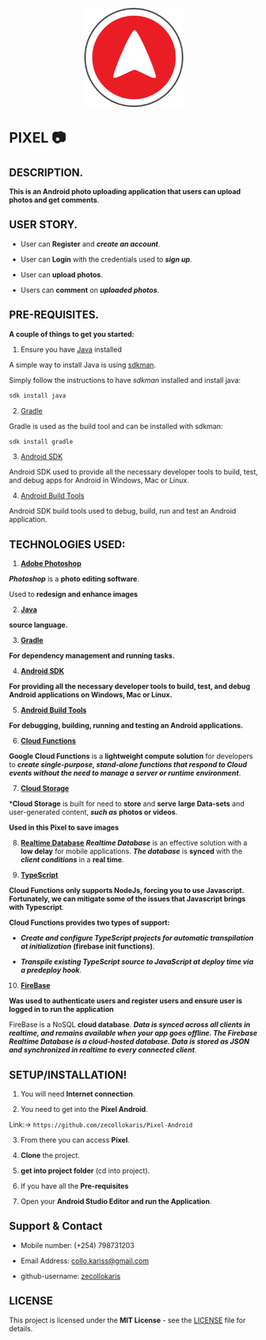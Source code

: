 <p align="center">
<img align="centre" width="200" src="Spec.md/Disp1.png" alt="Pixel logo" />
<p>

# PIXEL :camera:


## DESCRIPTION.

**This is an Android photo uploading application that users can upload photos and get comments**.

## USER STORY.

- User can **Register** and ***create an account***.

- User can **Login** with the credentials used to ***sign up***.

- User can **upload photos**. 

- Users can **comment** on ***uploaded photos***.

## PRE-REQUISITES.

**A couple of things to get you started:**

1. Ensure you have [Java](https://java.com/en/download/) installed

A simple way to install Java is using [sdkman](https://sdkman.io/).

Simply follow the instructions to have _sdkman_ installed and install java:

```bash
sdk install java
```

2. [Gradle](https://gradle.org/)

Gradle is used as the build tool and can be installed with sdkman:

```bash
sdk install gradle
```

3. [Android SDK](https://developer.android.com/studio/)

Android SDK used to provide all the necessary developer tools to build, test, and debug apps for Android in Windows, Mac or Linux.

4. [Android Build Tools](https://developer.android.com/studio/releases/build-tools)

Android SDK build tools used to debug, build, run and test an Android application.


## TECHNOLOGIES USED:

1. **[Adobe Photoshop](https://www.adobe.com/products/photoshop.html)**

***Photoshop*** is a **photo editing software**.

Used to **redesign and enhance images**

2. **[Java](https://java.com/en/download/)**

**source language.**

3. **[Gradle](https://gradle.org/)**

**For dependency management and running tasks.**

4. **[Android SDK](https://developer.android.com/studio/)**

**For providing all the necessary developer tools to build, test, and debug Android applications on Windows, Mac or Linux.**

5. **[Android Build Tools](https://developer.android.com/studio/releases/build-tools)**

**For debugging, building, running and testing an Android applications.**

6. **[Cloud Functions](https://firebase.google.com/docs/functions/)**

**Google Cloud Functions** is a **lightweight compute solution** for developers to ***create single-purpose, stand-alone functions that respond to Cloud events without the need to manage a server or runtime environment***.

7. **[Cloud Storage](https://firebase.google.com/docs/storage/)**

***Cloud Storage** is built for need to **store** and **serve** **large Data-sets** and user-generated content, ***such as*** **photos or videos**.

**Used in this Pixel to save images**

8. **[Realtime Database](https://firebase.google.com/docs/database/)**
***Realtime Database*** is an effective solution with a **low delay** for mobile applications. ***The database*** is **synced** with the ***client conditions*** in a **real time**.

9. **[TypeScript](https://firebase.google.com/docs/functions/typescript)**

**Cloud Functions only supports NodeJs, forcing you to use Javascript. Fortunately, we can mitigate some of the issues that Javascript brings with Typescript**.

**Cloud Functions provides two types of support:**

- ***Create and configure TypeScript projects for automatic transpilation at initialization*** **(firebase init functions)**.

- ***Transpile existing TypeScript source to JavaScript at deploy time via a predeploy hook***.

10. **[FireBase](https://firebase.google.com/)**

**Was used to authenticate users and register users and ensure user is logged in to run the application**

FireBase is a NoSQL **cloud database**. ***Data is synced across all clients in realtime, and remains available when your app goes offline. The Firebase Realtime Database is a cloud-hosted database. Data is stored as JSON and synchronized in realtime to every connected client***.

## **SETUP/INSTALLATION!**


1. You will need **Internet connection**.

2. You need to get into the **Pixel Android**.

Link:-> ```https://github.com/zecollokaris/Pixel-Android```

3. From there you can access **Pixel**.

4. **Clone** the project.

5. **get into project folder** (cd into project).

6. If you have all the **Pre-requisites**

7. Open your **Android Studio Editor and run the Application**.

## Support & Contact

- Mobile number: (+254) 798731203

- Email Address: collo.kariss@gmail.com

- github-username: [zecollokaris](https://github.com/zecollokaris)

## LICENSE

This project is licensed under the **MIT License** - see the [LICENSE](LICENSE) file for details.

